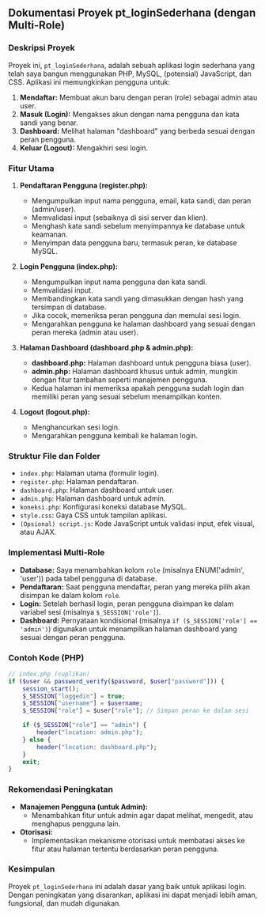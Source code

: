 
## Dokumentasi Proyek pt_loginSederhana (dengan Multi-Role)

### Deskripsi Proyek

Proyek ini, `pt_loginSederhana`, adalah sebuah aplikasi login sederhana yang telah saya bangun menggunakan PHP, MySQL, (potensial) JavaScript, dan CSS. Aplikasi ini memungkinkan pengguna untuk:

1.  **Mendaftar:** Membuat akun baru dengan peran (role) sebagai admin atau user.
2.  **Masuk (Login):** Mengakses akun dengan nama pengguna dan kata sandi yang benar.
3.  **Dashboard:** Melihat halaman "dashboard" yang berbeda sesuai dengan peran pengguna.
4.  **Keluar (Logout):** Mengakhiri sesi login.

### Fitur Utama

1.  **Pendaftaran Pengguna (register.php):**
    *   Mengumpulkan input nama pengguna, email, kata sandi, dan peran (admin/user).
    *   Memvalidasi input (sebaiknya di sisi server dan klien).
    *   Menghash kata sandi sebelum menyimpannya ke database untuk keamanan.
    *   Menyimpan data pengguna baru, termasuk peran, ke database MySQL.

2.  **Login Pengguna (index.php):**
    *   Mengumpulkan input nama pengguna dan kata sandi.
    *   Memvalidasi input.
    *   Membandingkan kata sandi yang dimasukkan dengan hash yang tersimpan di database.
    *   Jika cocok, memeriksa peran pengguna dan memulai sesi login.
    *   Mengarahkan pengguna ke halaman dashboard yang sesuai dengan peran mereka (admin atau user).

3.  **Halaman Dashboard (dashboard.php & admin.php):**
    *   **dashboard.php:** Halaman dashboard untuk pengguna biasa (user).
    *   **admin.php:** Halaman dashboard khusus untuk admin, mungkin dengan fitur tambahan seperti manajemen pengguna.
    *   Kedua halaman ini memeriksa apakah pengguna sudah login dan memiliki peran yang sesuai sebelum menampilkan konten.

4.  **Logout (logout.php):**
    *   Menghancurkan sesi login.
    *   Mengarahkan pengguna kembali ke halaman login.

### Struktur File dan Folder

*   `index.php`: Halaman utama (formulir login).
*   `register.php`: Halaman pendaftaran.
*   `dashboard.php`: Halaman dashboard untuk user.
*   `admin.php`: Halaman dashboard untuk admin.
*   `koneksi.php`: Konfigurasi koneksi database MySQL.
*   `style.css`: Gaya CSS untuk tampilan aplikasi.
*   `(Opsional) script.js`: Kode JavaScript untuk validasi input, efek visual, atau AJAX.

### Implementasi Multi-Role

*   **Database:** Saya menambahkan kolom `role` (misalnya ENUM('admin', 'user')) pada tabel pengguna di database.
*   **Pendaftaran:** Saat pengguna mendaftar, peran yang mereka pilih akan disimpan ke dalam kolom `role`.
*   **Login:** Setelah berhasil login, peran pengguna disimpan ke dalam variabel sesi (misalnya `$_SESSION['role']`).
*   **Dashboard:** Pernyataan kondisional (misalnya `if ($_SESSION['role'] == 'admin')`) digunakan untuk menampilkan halaman dashboard yang sesuai dengan peran pengguna.

### Contoh Kode (PHP)

```php
// index.php (cuplikan)
if ($user && password_verify($password, $user["password"])) {
    session_start();
    $_SESSION["loggedin"] = true;
    $_SESSION["username"] = $username;
    $_SESSION["role"] = $user["role"]; // Simpan peran ke dalam sesi

    if ($_SESSION["role"] == "admin") {
        header("location: admin.php");
    } else {
        header("location: dashboard.php");
    }
    exit;
}
```

### Rekomendasi Peningkatan

*   **Manajemen Pengguna (untuk Admin):**
    *   Menambahkan fitur untuk admin agar dapat melihat, mengedit, atau menghapus pengguna lain.
*   **Otorisasi:**
    *   Implementasikan mekanisme otorisasi untuk membatasi akses ke fitur atau halaman tertentu berdasarkan peran pengguna.

### Kesimpulan

Proyek `pt_loginSederhana` ini adalah dasar yang baik untuk aplikasi login. Dengan peningkatan yang disarankan, aplikasi ini dapat menjadi lebih aman, fungsional, dan mudah digunakan.
